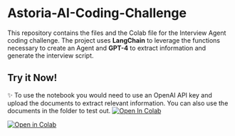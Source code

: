 # Astoria-AI-Coding-Challenge
This repository contains the files and the Colab file for the Interview Agent coding challenge. The project uses **LangChain** to leverage the functions necessary to create an Agent and **GPT-4** to extract
information and generate the interview script.

## Try it Now!

✨ To use the notebook you would need to use an OpenAI API key and upload the documents to extract relevant information. You can also use the documents in the folder to test out.
[![Open In Colab](https://colab.research.google.com/assets/colab-badge.svg)](https://drive.google.com/file/d/1ITwiU_6shSup-Xu6QLrNGDMsLYWDDpRp/view?usp=sharing)

[![Open in Colab](https://colab.research.google.com/assets/colab-badge.svg)](https://colab.research.google.com/drive/1FZfaXm1fO8hwtpiBUfj1w8NfV2isAsub?usp=sharing)

